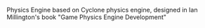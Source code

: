 Physics Engine based on Cyclone physics engine, designed in Ian Millington's book "Game Physics Engine Development"